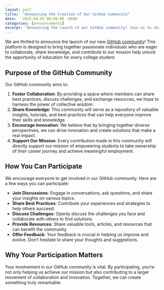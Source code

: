 ```yaml
---
layout: post
title:  "Announcing the Creation of Our GitHub Community"
date:   2025-04-05 00:00:00 -0600
categories: [announcements]
excerpt: "Announcing the launch of our GitHub community! Join us to share best practices, discuss challenges, and exchange resources. Support our mission to bridge the gap between higher education and meaningful employment for college students. Get involved and make a difference!"
---
```

We are thrilled to announce the launch of our new [GitHub community](https://github.com/SujeethFoundation/sujeethfoundation.github.io/wiki)! This platform is designed to bring together passionate individuals who are eager to collaborate, share knowledge, and contribute to our mission help unlock the opportunity of education for every college student.

## Purpose of the GitHub Community

Our GitHub community aims to:

1. **Foster Collaboration**: By providing a space where members can share best practices, discuss challenges, and exchange resources, we hope to harness the power of collective wisdom.
2. **Share Knowledge**: This community will serve as a repository of valuable insights, tutorials, and best practices that can help everyone improve their skills and knowledge.
3. **Encourage Innovation**: We believe that by bringing together diverse perspectives, we can drive innovation and create solutions that make a real impact.
4. **Support Our Mission**: Every contribution made in this community will directly support our mission of empowering students to take ownership of their career journey and achieve meaningful employment.

## How You Can Participate

We encourage everyone to get involved in our GitHub community. Here are a few ways you can participate:

- **Join Discussions**: Engage in conversations, ask questions, and share your insights on various topics.
- **Share Best Practices**: Contribute your experiences and strategies to help others succeed.
- **Discuss Challenges**: Openly discuss the challenges you face and collaborate with others to find solutions.
- **Provide Resources**: Share valuable tools, articles, and resources that can benefit the community.
- **Offer Feedback**: Your feedback is crucial in helping us improve and evolve. Don’t hesitate to share your thoughts and suggestions.

## Why Your Participation Matters

Your involvement in our GitHub community is vital. By participating, you’re not only helping us achieve our mission but also contributing to a larger movement of collaboration and innovation. Together, we can create something truly remarkable.
